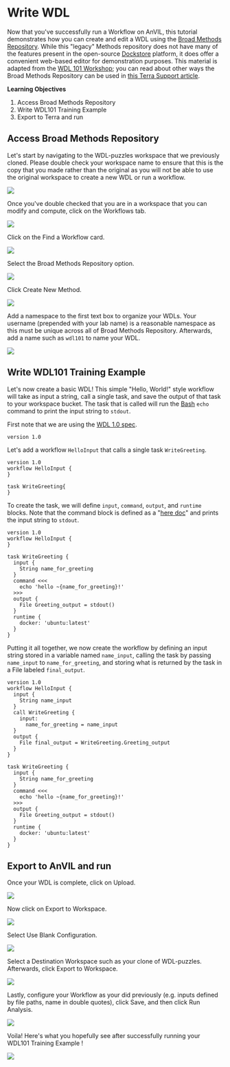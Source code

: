 # Write WDL

Now that you've successfully run a Workflow on AnVIL, this tutorial demonstrates how you can create and edit a WDL using the [Broad Methods Repository](https://portal.firecloud.org/?return=anvil#methods).
While this "legacy" Methods repository does not have many of the features present in the open-source [Dockstore](https://anvilproject.org/overview#platform-interoperability) platform, it does offer a convenient web-based editor for demonstration purposes.
This material is adapted from the [WDL 101 Workshop](https://support.terra.bio/hc/en-us/articles/8693717360411); 
you can read about other ways the Broad Methods Repository can be used in [this Terra Support article](https://support.terra.bio/hc/en-us/articles/360031366091).

**Learning Objectives**

1. Access Broad Methods Repository
1. Write WDL101 Training Example
1. Export to Terra and run

## Access Broad Methods Repository

Let's start by navigating to the WDL-puzzles workspace that we previously cloned.  Please double check your workspace name to ensure that this is the copy that you made rather than the original as you will not be able to use the original workspace to create a new WDL or run a workflow.

![](03-write-wdl_files/figure-docx//1o2XnuMbqWVLf4XrsXolIQ7ulfnMlpJlrUxN0Y8aLIVQ_g1397c25e58c_0_185.png)<!-- -->

Once you've double checked that you are in a workspace that you can modify and compute, click on the Workflows tab.

![](03-write-wdl_files/figure-docx//1o2XnuMbqWVLf4XrsXolIQ7ulfnMlpJlrUxN0Y8aLIVQ_g139bf26eaed_0_27.png)<!-- -->

Click on the Find a Workflow card.

![](03-write-wdl_files/figure-docx//1o2XnuMbqWVLf4XrsXolIQ7ulfnMlpJlrUxN0Y8aLIVQ_g139bf26eaed_0_1.png)<!-- -->

Select the Broad Methods Repository option.

![](03-write-wdl_files/figure-docx//1o2XnuMbqWVLf4XrsXolIQ7ulfnMlpJlrUxN0Y8aLIVQ_g139bf26eaed_0_6.png)<!-- -->

Click Create New Method.

![](03-write-wdl_files/figure-docx//1o2XnuMbqWVLf4XrsXolIQ7ulfnMlpJlrUxN0Y8aLIVQ_g139bf26eaed_0_11.png)<!-- -->

Add a namespace to the first text box to organize your WDLs.
Your username (prepended with your lab name) is a reasonable namespace as this must be unique across all of Broad Methods Repository.
Afterwards, add a name such as `wdl101` to name your WDL.

![](03-write-wdl_files/figure-docx//1o2XnuMbqWVLf4XrsXolIQ7ulfnMlpJlrUxN0Y8aLIVQ_g139bf26eaed_0_16.png)<!-- -->

## Write WDL101 Training Example

Let's now create a basic WDL!
This simple "Hello, World!" style workflow will take as input a string, call a single task, and save the output of that task to your workspace bucket.
The task that is called will run the [Bash](https://swcarpentry.github.io/shell-novice/01-intro.html) `echo` command to print the input string to `stdout`.

First note that we are using the [WDL 1.0 spec](https://github.com/openwdl/wdl/tree/main/versions).

```
version 1.0
```

Let's add a workflow `HelloInput` that calls a single task `WriteGreeting`.

```
version 1.0
workflow HelloInput {
}

task WriteGreeting{
}
```

To create the task, we will define  `input`, `command`, `output`, and `runtime` blocks.
Note that the command block is defined as a "[here doc](https://en.wikipedia.org/wiki/Here_document)" and prints the input string to `stdout`.  

```
version 1.0
workflow HelloInput {
}

task WriteGreeting {
  input {
    String name_for_greeting
  }
  command <<<
    echo 'hello ~{name_for_greeting}!'
  >>>
  output {
    File Greeting_output = stdout()
  }
  runtime {
    docker: 'ubuntu:latest'
  }
}
```

Putting it all together, we now create the workflow by defining an input string stored in a variable named `name_input`, calling the task by passing `name_input` to `name_for_greeting`, and storing what is returned by the task in a File labeled `final_output`. 

```
version 1.0
workflow HelloInput {
  input {
    String name_input
  }
  call WriteGreeting {
    input: 
      name_for_greeting = name_input
  }
  output {
    File final_output = WriteGreeting.Greeting_output
  }
}

task WriteGreeting {
  input {
    String name_for_greeting
  }
  command <<<
    echo 'hello ~{name_for_greeting}!'
  >>>
  output {
    File Greeting_output = stdout()
  }
  runtime {
    docker: 'ubuntu:latest'
  }
}
```

## Export to AnVIL and run

Once your WDL is complete, click on Upload.

![](03-write-wdl_files/figure-docx//1o2XnuMbqWVLf4XrsXolIQ7ulfnMlpJlrUxN0Y8aLIVQ_g139bf26eaed_0_40.png)<!-- -->

Now click on Export to Workspace.

![](03-write-wdl_files/figure-docx//1o2XnuMbqWVLf4XrsXolIQ7ulfnMlpJlrUxN0Y8aLIVQ_g139bf26eaed_0_45.png)<!-- -->

Select Use Blank Configuration.

![](03-write-wdl_files/figure-docx//1o2XnuMbqWVLf4XrsXolIQ7ulfnMlpJlrUxN0Y8aLIVQ_g139bf26eaed_0_50.png)<!-- -->

Select a Destination Workspace such as your clone of WDL-puzzles.  Afterwards, click Export to Workspace.

![](03-write-wdl_files/figure-docx//1o2XnuMbqWVLf4XrsXolIQ7ulfnMlpJlrUxN0Y8aLIVQ_g139bf26eaed_0_55.png)<!-- -->

Lastly, configure your Workflow as your did previously (e.g. inputs defined by file paths, name in double quotes), click Save, and then click Run Analysis.

![](03-write-wdl_files/figure-docx//1o2XnuMbqWVLf4XrsXolIQ7ulfnMlpJlrUxN0Y8aLIVQ_g139bf26eaed_0_60.png)<!-- -->

Voila!  Here's what you hopefully see after successfully running your WDL101 Training Example !

![](03-write-wdl_files/figure-docx//1o2XnuMbqWVLf4XrsXolIQ7ulfnMlpJlrUxN0Y8aLIVQ_g139bf26eaed_0_65.png)<!-- -->
